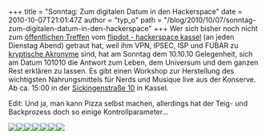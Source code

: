 +++
title = "Sonntag: Zum digitalen Datum in den Hackerspace"
date = 2010-10-07T21:01:47Z
author = "typ_o"
path = "/blog/2010/10/07/sonntag-zum-digitalen-datum-in-den-hackerspace"
+++
Wer sich bisher noch nicht zum [öffentlichen
Treffen](http://flipdot.org/wiki/index.php?title=Flipdot_Treffen) vom
[flipdot - hackerspace
kassel](http://flipdot.org/wiki/index.php?title=Hallo!) (an jeden
Dienstag Abend) getraut hat, weil ihm VPN, IPSEC, ISP und FUBAR zu
[kryptische
Akronyme](http://de.wikipedia.org/wiki/Liste_von_Abk%C3%BCrzungen_%28Netzjargon%29)
sind, hat am Sonntag dem 10.10.10 Gelegenheit, sich am Datum 101010 die
Antwort zum Leben, dem Universum und dem ganzen Rest erklären zu lassen.
Es gibt einen Workshop zur Herstellung des wichtigsten Nahrungsmittels
für Nerds und Musique live aus der Konserve. Ab ca. 15:00 in der
[Sickingenstraße 10](http://flipdot.org/wiki/index.php?title=Anfahrt) in
Kassel.  
  
Edit: Und ja, man kann Pizza selbst machen, allerdings hat der Teig- und
Backprozess doch so einige Kontrollparameter...  
  
![](https://flipdot.org/blog/uploads/0teig.serendipityThumb.jpg)![](https://flipdot.org/blog/uploads/1teig.serendipityThumb.jpg)![](https://flipdot.org/blog/uploads/2teig.serendipityThumb.jpg)![](https://flipdot.org/blog/uploads/3dose.serendipityThumb.jpg)![](https://flipdot.org/blog/uploads/4herd.serendipityThumb.jpg)![](https://flipdot.org/blog/uploads/5pizza.serendipityThumb.jpg)![](https://flipdot.org/blog/uploads/6essen.serendipityThumb.jpg)
